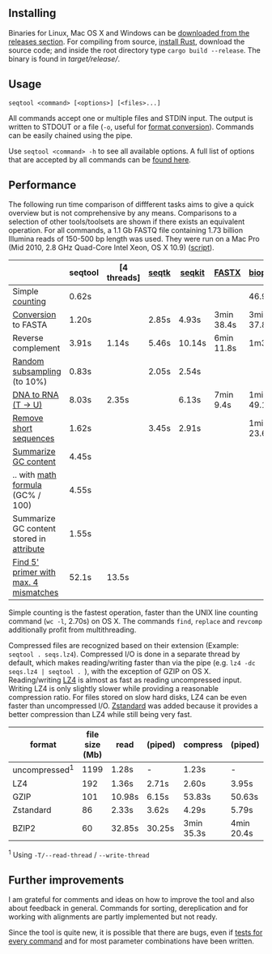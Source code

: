 ## Installing

Binaries for Linux, Mac OS X and Windows can be
[downloaded from the releases section](https://github.com/markschl/seqtool/releases/latest).
For compiling from source, [install Rust](https://www.rust-lang.org), download the source
code; and inside the root directory type `cargo build --release`. The binary is found in
*target/release/*.


## Usage

```
seqtool <command> [<options>] [<files>...]
```

All commands accept one or multiple files and STDIN input. The output is written
to STDOUT or a file (`-o`, useful for [format conversion](wiki/pass)). Commands can
be easily chained using the pipe.

Use `seqtool <command> -h` to see all available options. A full list of options
that are accepted by all commands can be [found here](wiki/opts).


## Performance

The following run time comparison of diffferent tasks aims to give a quick overview but is not
comprehensive by any means. Comparisons to a selection of other tools/toolsets are shown if
there exists an equivalent operation. For all commands, a 1.1 Gb FASTQ file
containing 1.73 billion Illumina reads of 150-500 bp length was used. They were
run on a Mac Pro (Mid 2010, 2.8 GHz Quad-Core Intel Xeon, OS X 10.9)
([script](https://github.com/markschl/seqtool/blob/master/scripts/time.sh)).

|      | seqtool | [4 threads] | [seqtk](https://github.com/lh3/seqtk) | [seqkit](https://github.com/shenwei356/seqkit/) | [FASTX](https://github.com/agordon/fastx_toolkit) | [biopieces](http://maasha.github.io/biopieces/) |
|-----------------------------------------|-------|-----------|--------|--------|------------|-----------|
| Simple [counting](wiki/count)           | 0.62s |           |        |        |            | 46.99s    |
| [Conversion](wiki/pass) to FASTA       | 1.20s  |           | 2.85s | 4.93s | 3min 38.4s | 3min 37.8s  |
| Reverse complement                      | 3.91s | 1.14s     | 5.46s |  10.14s | 6min 11.8s | 1m33.6s |
| [Random subsampling](wiki/sample) (to 10%)   | 0.83s  |             | 2.05s |  2.54s |            |           |
| [DNA to RNA (T -> U)](wiki/replace)          | 8.03s  | 2.35s|        | 6.13s  | 7min 9.4s  | 1min 49.1s |
| [Remove short sequences](wiki/filter)      | 1.62s |      | 3.45s | 2.91s  |  | 1min 23.6s |
| [Summarize GC content](wiki/count)           | 4.45s  |             |        |        |            |           |
| .. with [math formula](wiki/variables#math-expressions) (GC% / 100)| 4.55s  |        |        |        |   |   |
| Summarize GC content stored in [attribute](wiki/attributes) | 1.55s  |    |           ||  |  |
| [Find 5' primer with max. 4 mismatches](wiki/find#algorithms-and-performance) | 52.1s  | 13.5s  |  |  |  |  |  |

Simple counting is the fastest operation, faster than the UNIX line counting
command (`wc -l`, 2.70s) on OS X. The commands `find`, `replace` and `revcomp`
additionally profit from multithreading.

Compressed files are recognized based on their extension (Example:
`seqtool . seqs.lz4`). Compressed I/O is done in a separate thread by default,
which makes reading/writing faster than via the pipe (e.g. `lz4 -dc seqs.lz4 | seqtool . `),
with the exception of GZIP on OS X. Reading/writing [LZ4](http://lz4.github.io/lz4)
is almost as fast as reading uncompressed input. Writing LZ4 is only slightly
slower while providing a reasonable compression ratio. For files stored on
slow hard disks, LZ4 can be even faster than uncompressed I/O.
[Zstandard](http://facebook.github.io/zstd) was added because it provides a
better compression than LZ4 while still being very fast.


| format       | file size (Mb) | read   | (piped) | compress   | (piped)    |
|--------------|----------------|--------|---------|------------|------------|
| uncompressed<sup>1</sup>| 1199| 1.28s  | -       | 1.23s      | -          |
| LZ4          | 192            | 1.36s  | 2.71s   | 2.60s      | 3.95s      |
| GZIP         | 101            | 10.98s | 6.15s   | 53.83s     | 50.63s     |
| Zstandard    | 86             | 2.33s  | 3.62s   | 4.29s      | 5.79s      |
| BZIP2        | 60             | 32.85s | 30.25s  | 3min 35.3s | 4min 20.4s |

<sup>1</sup> Using `-T/--read-thread` / `--write-thread`


## Further improvements

I am grateful for comments and ideas on how to improve the tool and also about
feedback in general. Commands for sorting, dereplication and for working with
alignments are partly implemented but not ready.

Since the tool is quite new, it is possible that there are bugs, even if
[tests for every command](https://github.com/markschl/seqtool/tree/master/src/test)
and for most parameter combinations have been written.
